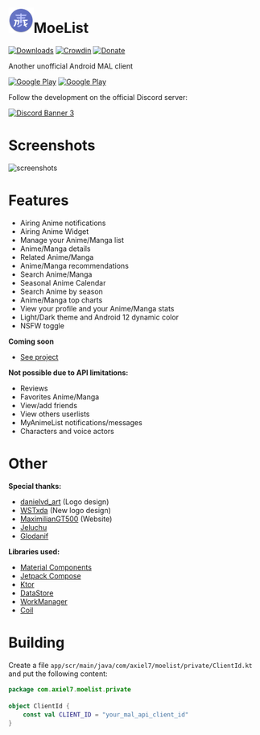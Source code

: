 # <img alt="app-icon" height="50" src="https://github.com/axiel7/MoeList/blob/master/app/src/main/res/mipmap-xhdpi/ic_launcher_round.png"/>MoeList

[![Downloads](https://img.shields.io/github/downloads/axiel7/MoeList/total.svg)](https://github.com/axiel7/MoeList/releases/latest)
[![Crowdin](https://badges.crowdin.net/moelist/localized.svg)](https://crowdin.com/project/moelist)
[![Donate](https://img.shields.io/badge/buy%20me%20a%20coffee-donate-yellow.svg)](https://ko-fi.com/axiel7)

Another unofficial Android MAL client

[<img alt="Google Play" height="80" src="https://play.google.com/intl/en_US/badges/images/generic/en_badge_web_generic.png"/>](https://play.google.com/store/apps/details?id=com.axiel7.moelist)
[<img alt="Google Play" height="80" src="https://fdroid.gitlab.io/artwork/badge/get-it-on.png"/>](https://apt.izzysoft.de/fdroid/index/apk/com.axiel7.moelist)

Follow the development on the official Discord server:

[![Discord Banner 3](https://discordapp.com/api/guilds/741059285122940928/widget.png?style=banner2)](https://discord.gg/CTv3WdfxHh)

# Screenshots
![screenshots](https://axiel7.github.io/assets/moelist.254cc042a48d2c6a011015a0c2ffa390.png)

# Features
* Airing Anime notifications
* Airing Anime Widget
* Manage your Anime/Manga list
* Anime/Manga details
* Related Anime/Manga
* Anime/Manga recommendations
* Search Anime/Manga
* Seasonal Anime Calendar
* Search Anime by season
* Anime/Manga top charts
* View your profile and your Anime/Manga stats
* Light/Dark theme and Android 12 dynamic color
* NSFW toggle

**Coming soon**
* [See project](https://github.com/users/axiel7/projects/1)

**Not possible due to API limitations:**
* Reviews
* Favorites Anime/Manga
* View/add friends
* View others userlists
* MyAnimeList notifications/messages
* Characters and voice actors

# Other
**Special thanks:**
* [danielvd_art](https://instagram.com/danielvd_art) (Logo design)
* [WSTxda](https://github.com/WSTxda) (New logo design)
* [MaximilianGT500](https://github.com/MaximilianGT500) (Website)
* [Jeluchu](https://github.com/Jeluchu)
* [Glodanif](https://github.com/glodanif)

**Libraries used:**
* [Material Components](https://github.com/material-components/material-components-android)
* [Jetpack Compose](https://developer.android.com/jetpack/compose)
* [Ktor](https://ktor.io/)
* [DataStore](https://developer.android.com/topic/libraries/architecture/datastore)
* [WorkManager](https://developer.android.com/jetpack/androidx/releases/work)
* [Coil](https://github.com/coil-kt/coil)

# Building
Create a file `app/scr/main/java/com/axiel7/moelist/private/ClientId.kt` and put the following content:

```kotlin
package com.axiel7.moelist.private

object ClientId {
    const val CLIENT_ID = "your_mal_api_client_id"
}
```
